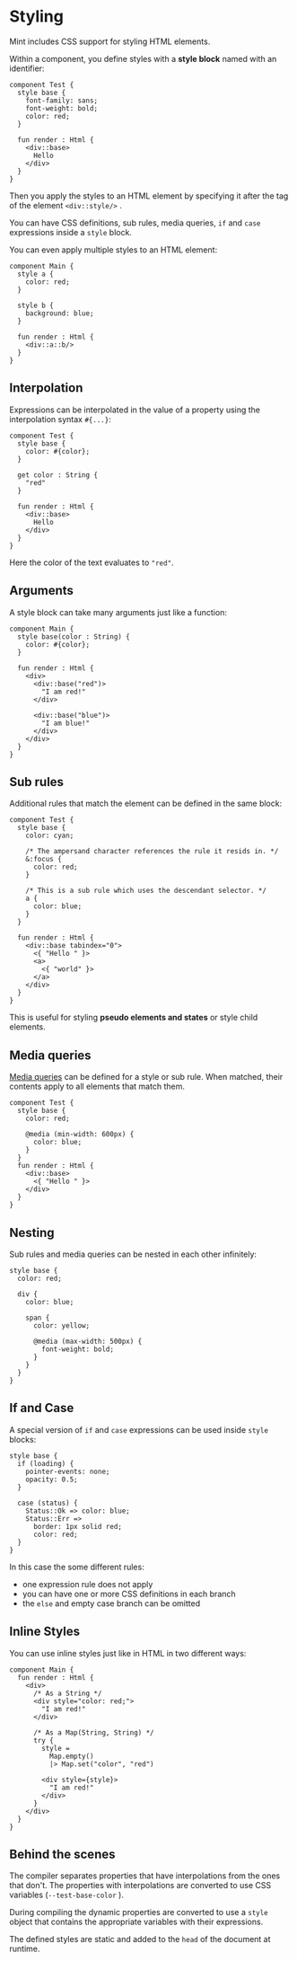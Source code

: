 # Styling

Mint includes CSS support for styling HTML elements.

Within a component, you define styles with a **style block** named with an identifier:

```text
component Test {
  style base {
    font-family: sans;
    font-weight: bold;
    color: red;
  }

  fun render : Html {
    <div::base>
      Hello
    </div>
  }
}
```

Then you apply the styles to an HTML element by specifying it after the tag of the element `<div::style/>` .

You can have CSS definitions, sub rules, media queries, `if` and `case` expressions inside a `style` block.

You can even apply multiple styles to an HTML element:

```text
component Main {
  style a {
    color: red;
  }

  style b {
    background: blue;
  }

  fun render : Html {
    <div::a::b/> 
  }
}
```

## Interpolation

Expressions can be interpolated in the value of a property using the interpolation syntax `#{...}`:

```text
component Test {
  style base {
    color: #{color};
  }

  get color : String {
    "red"
  }

  fun render : Html {
    <div::base>
      Hello
    </div>
  }
}
```

Here the color of the text evaluates to `"red"`.

## Arguments

A style block can take many arguments just like a function:

```text
component Main {
  style base(color : String) {
    color: #{color};
  }

  fun render : Html {
    <div> 
      <div::base("red")>
        "I am red!"
      </div>

      <div::base("blue")>
        "I am blue!"
      </div>
    </div>
  }
}
```

## Sub rules

Additional rules that match the element can be defined in the same block:

```text
component Test {
  style base {
    color: cyan;
    
    /* The ampersand character references the rule it resids in. */
    &:focus {
      color: red;
    }

    /* This is a sub rule which uses the descendant selector. */
    a {
      color: blue;
    }
  }

  fun render : Html {
    <div::base tabindex="0">
      <{ "Hello " }>
      <a>
        <{ "world" }>
      </a>
    </div>
  }
}
```

This is useful for styling **pseudo elements and states** or style child elements.

## Media queries

[Media queries](https://www.w3.org/TR/css3-mediaqueries/) can be defined for a style or sub rule. When matched, their contents apply to all elements that match them.

```text
component Test {
  style base {
    color: red;

    @media (min-width: 600px) {
      color: blue;
    }
  }
  fun render : Html {
    <div::base>
      <{ "Hello " }>  
    </div>
  }
}
```

## Nesting 

Sub rules and media queries can be nested in each other infinitely:

```text
style base {
  color: red;
  
  div {
    color: blue;
    
    span {
      color: yellow;
      
      @media (max-width: 500px) {
        font-weight: bold;
      }
    }
  }
}
```

## If and Case

A special version of `if` and `case` expressions can be used inside `style` blocks:

```text
style base {
  if (loading) {
    pointer-events: none;
    opacity: 0.5;
  } 

  case (status) {
    Status::Ok => color: blue;
    Status::Err => 
      border: 1px solid red;
      color: red;
  }
}
```

In this case the some different rules: 

* one expression rule does not apply
* you can have one or more CSS definitions in each branch
* the `else` and empty case branch can be omitted

## Inline Styles

You can use inline styles just like in HTML in two different ways:

```text
component Main {
  fun render : Html {
    <div>
      /* As a String */
      <div style="color: red;">
        "I am red!"
      </div>

      /* As a Map(String, String) */
      try {
        style = 
          Map.empty()
          |> Map.set("color", "red")

        <div style={style}>
          "I am red!"
        </div>
      }
    </div> 
  }
}
```

## Behind the scenes

The compiler separates properties that have interpolations from the ones that don't. The properties with interpolations are converted to use CSS variables \(`--test-base-color` \).

During compiling the dynamic properties are converted to use a `style` object that contains the appropriate variables with their expressions.

The defined styles are static and added to the `head` of the document at runtime.

